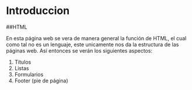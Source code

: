 # Introduccion

##HTML

En esta página web se vera de manera general la función de HTML, el cual como tal no es un lenguaje, este unicamente nos da la estructura de las páginas web. 
Así entonces se verán los siguientes aspectos:

1. Títulos
2. Listas
3. Formularios 
4. Footer (pie de página)

